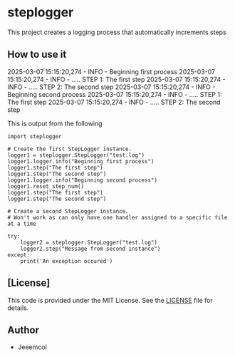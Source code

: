 # steplogger
This project creates a logging process that automatically increments steps 

## How to use it

2025-03-07 15:15:20,274 - INFO - Beginning first process
2025-03-07 15:15:20,274 - INFO - ..... STEP 1: The first step
2025-03-07 15:15:20,274 - INFO - ..... STEP 2: The second step
2025-03-07 15:15:20,274 - INFO - Beginning second process
2025-03-07 15:15:20,274 - INFO - ..... STEP 1: The first step
2025-03-07 15:15:20,274 - INFO - ..... STEP 2: The second step

This is output from the following

	import steplogger

	# Create the first StepLogger instance.
	logger1 = steplogger.StepLogger("test.log")
	logger1.logger.info("Beginning first process")
	logger1.step("The first step")
	logger1.step("The second step")
	logger1.logger.info("Beginning second process")
	logger1.reset_step_num()
	logger1.step("The first step")
	logger1.step("The second step")

	# Create a second StepLogger instance.
	# Won't work as can only have one handler assigned to a specific file at a time

	try:
		logger2 = steplogger.StepLogger("test.log")
		logger2.step("Message from second instance")
	except:
		print('An exception occured')

## [License]

This code is provided under the MIT License. See the  [LICENSE](https://github.com/Jeeemcol/steplogger/blob/main/LICENSE)  file for details.

## Author

-   Jeeemcol
